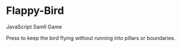 # Flappy-Bird
JavaScript Samll Game
<p> Press <space> to keep the bird flying without running into pillars or boundaries. </p>
